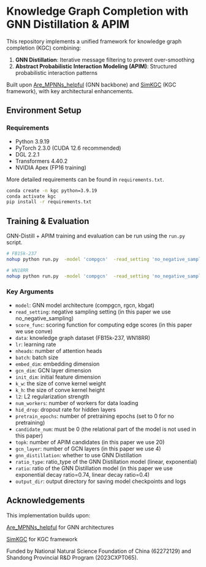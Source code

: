# Knowledge Graph Completion with GNN Distillation & APIM

This repository implements a unified framework for knowledge graph completion (KGC) combining:
1. **GNN Distillation**: Iterative message filtering to prevent over-smoothing
2. **Abstract Probabilistic Interaction Modeling (APIM)**: Structured probabilistic interaction patterns

Built upon [Are_MPNNs_helpful](https://github.com/Juanhui28/Are_MPNNs_helpful) (GNN backbone) and [SimKGC](https://github.com/intfloat/SimKGC) (KGC framework), with key architectural enhancements.

## Environment Setup

### Requirements
- Python 3.9.19
- PyTorch 2.3.0 (CUDA 12.6 recommended)
- DGL 2.2.1 
- Transformers 4.40.2
- NVIDIA Apex (FP16 training)

More detailed requirements can be found in `requirements.txt`.


```bash
conda create -n kgc python=3.9.19
conda activate kgc
pip install -r requirements.txt
```

## Training & Evaluation
GNN-Distill + APIM training and evaluation can be run using the `run.py` script.

```bash
# FB15k-237
nohup python run.py  -model 'compgcn'  -read_setting 'no_negative_sampling' -neg_num 0 -score_func 'conve' -data 'FB15k-237'  -lr 0.001 -nheads 2 -batch 512 -embed_dim 200 -gcn_dim 100 -init_dim 100 -k_w 10 -k_h 20  -l2 0. -num_workers 3  -hid_drop 0.3  -pretrain_epochs 0 -candidate_num 0 -topk 20 -gcn_layer 4 -gnn_distillation -ratio_type 'exponential' -ratio 0.74 -output_dir '***'> FB15K237_CompGCN_Layer4_ExpDecay.log 2>&1 &

# WN18RR
nohup python run.py  -model 'compgcn'  -read_setting 'no_negative_sampling' -neg_num 0 -score_func 'conve' -data 'WN18RR'  -lr 0.001 -nheads 2 -batch 512 -embed_dim 200 -gcn_dim 100 -init_dim 100 -k_w 10 -k_h 20  -l2 0. -num_workers 3  -hid_drop 0.3  -pretrain_epochs 0 -candidate_num 0 -topk 20 -gcn_layer 4 -gnn_distillation -ratio_type 'exponential' -ratio 0.74 -output_dir '***'> WN18RR_CompGCN_Layer4_ExpDecay.log 2>&1 &
```

### Key Arguments
- `model`: GNN model architecture (compgcn, rgcn, kbgat)
- `read_setting`: negative sampling setting (in this paper we use no_negative_sampling) 
- `score_func`: scoring function for computing edge scores (in this paper we use conve)
- `data`: knowledge graph dataset (FB15k-237, WN18RR)
- `lr`: learning rate
- `nheads`: number of attention heads
- `batch`: batch size
- `embed_dim`: embedding dimension
- `gcn_dim`: GCN layer dimension
- `init_dim`: initial feature dimension
- `k_w`: the size of conve kernel weight
- `k_h`: the size of conve kernel height
- `l2`: L2 regularization strength
- `num_workers`: number of workers for data loading
- `hid_drop`: dropout rate for hidden layers
- `pretrain_epochs`: number of pretraining epochs (set to 0 for no pretraining)
- `candidate_num`: must be 0 (the relational part of the model is not used in this paper)
- `topk`: number of APIM candidates (in this paper we use 20)
- `gcn_layer`: number of GCN layers (in this paper we use 4)
- `gnn_distillation`: whether to use GNN Distillation 
- `ratio_type`: ratio_type of the GNN Distillation model (linear, exponential)
- `ratio`: ratio of the GNN Distillation model (in this paper we use exponential decay ratio=0.74, linear decay ratio=0.4)
- `output_dir`: output directory for saving model checkpoints and logs




## Acknowledgements
This implementation builds upon:

[Are_MPNNs_helpful](https://github.com/Juanhui28/Are_MPNNs_helpful) for GNN architectures

[SimKGC](https://github.com/intfloat/SimKGC) for KGC framework

Funded by National Natural Science Foundation of China (62272129) and Shandong Provincial R&D Program (2023CXPT065).